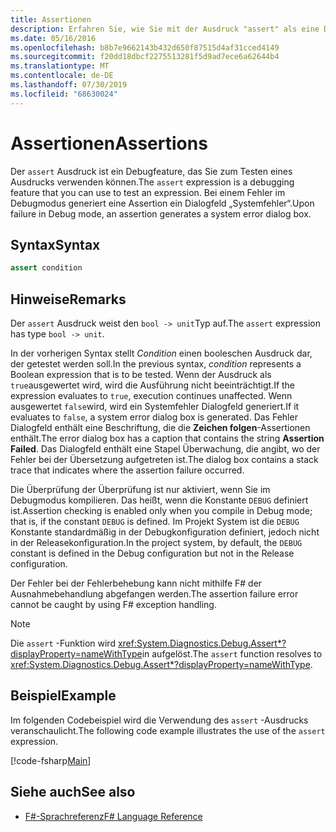 ```yaml
---
title: Assertionen
description: Erfahren Sie, wie Sie mit der Ausdruck "assert" als eine Debugfunktion zum Testen von Ausdrücken in der Programmiersprache F#.
ms.date: 05/16/2016
ms.openlocfilehash: b8b7e9662143b432d650f87515d4af31cced4149
ms.sourcegitcommit: f20dd18dbcf2275513281f5d9ad7ece6a62644b4
ms.translationtype: MT
ms.contentlocale: de-DE
ms.lasthandoff: 07/30/2019
ms.locfileid: "68630024"
---
```

# <a name="assertions"></a><span data-ttu-id="86316-103">Assertionen</span><span class="sxs-lookup"><span data-stu-id="86316-103">Assertions</span></span>

<span data-ttu-id="86316-104">Der `assert` Ausdruck ist ein Debugfeature, das Sie zum Testen eines Ausdrucks verwenden können.</span><span class="sxs-lookup"><span data-stu-id="86316-104">The `assert` expression is a debugging feature that you can use to test an expression.</span></span> <span data-ttu-id="86316-105">Bei einem Fehler im Debugmodus generiert eine Assertion ein Dialogfeld „Systemfehler“.</span><span class="sxs-lookup"><span data-stu-id="86316-105">Upon failure in Debug mode, an assertion generates a system error dialog box.</span></span>

## <a name="syntax"></a><span data-ttu-id="86316-106">Syntax</span><span class="sxs-lookup"><span data-stu-id="86316-106">Syntax</span></span>

```fsharp
assert condition
```

## <a name="remarks"></a><span data-ttu-id="86316-107">Hinweise</span><span class="sxs-lookup"><span data-stu-id="86316-107">Remarks</span></span>

<span data-ttu-id="86316-108">Der `assert` Ausdruck weist den `bool -> unit`Typ auf.</span><span class="sxs-lookup"><span data-stu-id="86316-108">The `assert` expression has type `bool -> unit`.</span></span>

<span data-ttu-id="86316-109">In der vorherigen Syntax stellt *Condition* einen booleschen Ausdruck dar, der getestet werden soll.</span><span class="sxs-lookup"><span data-stu-id="86316-109">In the previous syntax, *condition* represents a Boolean expression that is to be tested.</span></span> <span data-ttu-id="86316-110">Wenn der Ausdruck als `true`ausgewertet wird, wird die Ausführung nicht beeinträchtigt.</span><span class="sxs-lookup"><span data-stu-id="86316-110">If the expression evaluates to `true`, execution continues unaffected.</span></span> <span data-ttu-id="86316-111">Wenn ausgewertet `false`wird, wird ein Systemfehler Dialogfeld generiert.</span><span class="sxs-lookup"><span data-stu-id="86316-111">If it evaluates to `false`, a system error dialog box is generated.</span></span> <span data-ttu-id="86316-112">Das Fehler Dialogfeld enthält eine Beschriftung, die die **Zeichen folgen**-Assertionen enthält.</span><span class="sxs-lookup"><span data-stu-id="86316-112">The error dialog box has a caption that contains the string **Assertion Failed**.</span></span> <span data-ttu-id="86316-113">Das Dialogfeld enthält eine Stapel Überwachung, die angibt, wo der Fehler bei der Übersetzung aufgetreten ist.</span><span class="sxs-lookup"><span data-stu-id="86316-113">The dialog box contains a stack trace that indicates where the assertion failure occurred.</span></span>

<span data-ttu-id="86316-114">Die Überprüfung der Überprüfung ist nur aktiviert, wenn Sie im Debugmodus kompilieren. Das heißt, wenn die Konstante `DEBUG` definiert ist.</span><span class="sxs-lookup"><span data-stu-id="86316-114">Assertion checking is enabled only when you compile in Debug mode; that is, if the constant `DEBUG` is defined.</span></span> <span data-ttu-id="86316-115">Im Projekt System ist die `DEBUG` Konstante standardmäßig in der Debugkonfiguration definiert, jedoch nicht in der Releasekonfiguration.</span><span class="sxs-lookup"><span data-stu-id="86316-115">In the project system, by default, the `DEBUG` constant is defined in the Debug configuration but not in the Release configuration.</span></span>

<span data-ttu-id="86316-116">Der Fehler bei der Fehlerbehebung kann nicht mithilfe F# der Ausnahmebehandlung abgefangen werden.</span><span class="sxs-lookup"><span data-stu-id="86316-116">The assertion failure error cannot be caught by using F# exception handling.</span></span>

> [!NOTE]
> <span data-ttu-id="86316-117">Die `assert` -Funktion wird <xref:System.Diagnostics.Debug.Assert*?displayProperty=nameWithType>in aufgelöst.</span><span class="sxs-lookup"><span data-stu-id="86316-117">The `assert` function resolves to <xref:System.Diagnostics.Debug.Assert*?displayProperty=nameWithType>.</span></span>

## <a name="example"></a><span data-ttu-id="86316-118">Beispiel</span><span class="sxs-lookup"><span data-stu-id="86316-118">Example</span></span>

<span data-ttu-id="86316-119">Im folgenden Codebeispiel wird die Verwendung des `assert` -Ausdrucks veranschaulicht.</span><span class="sxs-lookup"><span data-stu-id="86316-119">The following code example illustrates the use of the `assert` expression.</span></span>

[!code-fsharp[Main](~/samples/snippets/fsharp/lang-ref-2/snippet5401.fs)]

## <a name="see-also"></a><span data-ttu-id="86316-120">Siehe auch</span><span class="sxs-lookup"><span data-stu-id="86316-120">See also</span></span>

- [<span data-ttu-id="86316-121">F#-Sprachreferenz</span><span class="sxs-lookup"><span data-stu-id="86316-121">F# Language Reference</span></span>](index.md)
